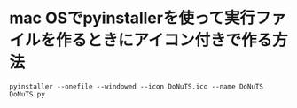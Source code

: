 # mac OSでpyinstallerを使って実行ファイルを作るときにアイコン付きで作る方法

`pyinstaller --onefile --windowed --icon DoNuTS.ico --name DoNuTS DoNuTS.py`
